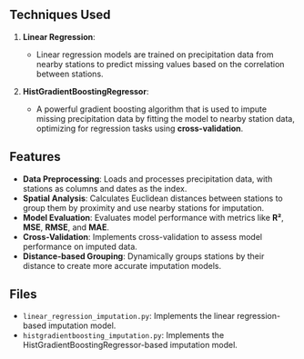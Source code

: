 ## Techniques Used

1. **Linear Regression**:
   - Linear regression models are trained on precipitation data from nearby stations to predict missing values based on the correlation between stations.
   
2. **HistGradientBoostingRegressor**:
   - A powerful gradient boosting algorithm that is used to impute missing precipitation data by fitting the model to nearby station data, optimizing for regression tasks using **cross-validation**.

## Features

- **Data Preprocessing**: Loads and processes precipitation data, with stations as columns and dates as the index.
- **Spatial Analysis**: Calculates Euclidean distances between stations to group them by proximity and use nearby stations for imputation.
- **Model Evaluation**: Evaluates model performance with metrics like **R²**, **MSE**, **RMSE**, and **MAE**.
- **Cross-Validation**: Implements cross-validation to assess model performance on imputed data.
- **Distance-based Grouping**: Dynamically groups stations by their distance to create more accurate imputation models.

## Files

- `linear_regression_imputation.py`: Implements the linear regression-based imputation model.
- `histgradientboosting_imputation.py`: Implements the HistGradientBoostingRegressor-based imputation model.
